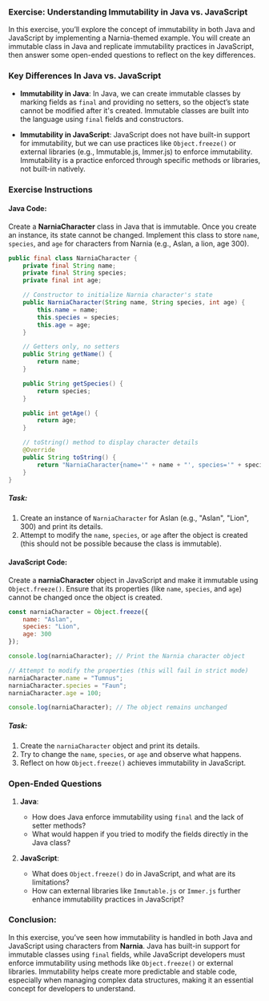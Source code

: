 ### Exercise: Understanding Immutability in Java vs. JavaScript

In this exercise, you’ll explore the concept of immutability in both Java and JavaScript by implementing a Narnia-themed example. You will create an immutable class in Java and replicate immutability practices in JavaScript, then answer some open-ended questions to reflect on the key differences.

### Key Differences **In Java vs. JavaScript**

- **Immutability in Java**: In Java, we can create immutable classes by marking fields as `final` and providing no setters, so the object’s state cannot be modified after it's created. Immutable classes are built into the language using `final` fields and constructors.

- **Immutability in JavaScript**: JavaScript does not have built-in support for immutability, but we can use practices like `Object.freeze()` or external libraries (e.g., Immutable.js, Immer.js) to enforce immutability. Immutability is a practice enforced through specific methods or libraries, not built-in natively.

### **Exercise Instructions**
#### **Java Code:**

Create a **NarniaCharacter** class in Java that is immutable. Once you create an instance, its state cannot be changed. Implement this class to store `name`, `species`, and `age` for characters from Narnia (e.g., Aslan, a lion, age 300).

```java
public final class NarniaCharacter {
    private final String name;
    private final String species;
    private final int age;

    // Constructor to initialize Narnia character's state
    public NarniaCharacter(String name, String species, int age) {
        this.name = name;
        this.species = species;
        this.age = age;
    }

    // Getters only, no setters
    public String getName() {
        return name;
    }

    public String getSpecies() {
        return species;
    }

    public int getAge() {
        return age;
    }

    // toString() method to display character details
    @Override
    public String toString() {
        return "NarniaCharacter{name='" + name + "', species='" + species + "', age=" + age + "}";
    }
}
```

##### **Task**:
1. Create an instance of `NarniaCharacter` for Aslan (e.g., "Aslan", "Lion", 300) and print its details.
2. Attempt to modify the `name`, `species`, or `age` after the object is created (this should not be possible because the class is immutable).

#### **JavaScript Code:**

Create a **narniaCharacter** object in JavaScript and make it immutable using `Object.freeze()`. Ensure that its properties (like `name`, `species`, and `age`) cannot be changed once the object is created.

```javascript
const narniaCharacter = Object.freeze({
    name: "Aslan",
    species: "Lion",
    age: 300
});

console.log(narniaCharacter); // Print the Narnia character object

// Attempt to modify the properties (this will fail in strict mode)
narniaCharacter.name = "Tumnus";
narniaCharacter.species = "Faun";
narniaCharacter.age = 100;

console.log(narniaCharacter); // The object remains unchanged
```

##### **Task**:
1. Create the `narniaCharacter` object and print its details.
2. Try to change the `name`, `species`, or `age` and observe what happens.
3. Reflect on how `Object.freeze()` achieves immutability in JavaScript.

### **Open-Ended Questions**

1. **Java**:
   - How does Java enforce immutability using `final` and the lack of setter methods?
   - What would happen if you tried to modify the fields directly in the Java class?

2. **JavaScript**:
   - What does `Object.freeze()` do in JavaScript, and what are its limitations?
   - How can external libraries like `Immutable.js` or `Immer.js` further enhance immutability practices in JavaScript?

### **Conclusion**:
In this exercise, you’ve seen how immutability is handled in both Java and JavaScript using characters from **Narnia**. Java has built-in support for immutable classes using `final` fields, while JavaScript developers must enforce immutability using methods like `Object.freeze()` or external libraries. Immutability helps create more predictable and stable code, especially when managing complex data structures, making it an essential concept for developers to understand.